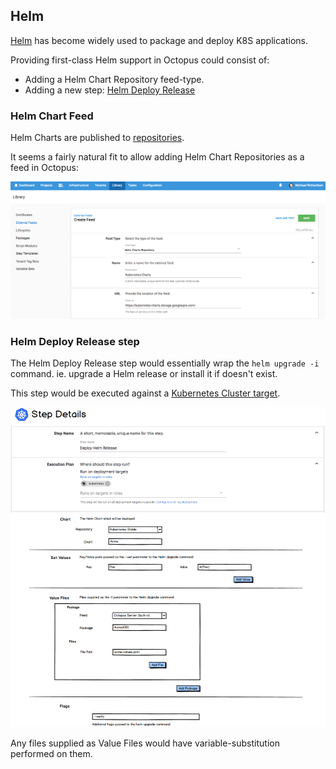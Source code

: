 ## Helm

[Helm](https://helm.sh/) has become widely used to package and deploy K8S applications. 

Providing first-class Helm support in Octopus could consist of: 

- Adding a Helm Chart Repository feed-type. 
- Adding a new step: [Helm Deploy Release](#helm-deploy-release-step)

### Helm Chart Feed

Helm Charts are published to [repositories](https://docs.helm.sh/developing_charts/#create-a-chart-repository).

It seems a fairly natural fit to allow adding Helm Chart Repositories as a feed in Octopus:

![Helm Chart Repository Feed Type](ui-mocks/helm-chart-repository-feed-type.png) 

### Helm Deploy Release step

The Helm Deploy Release step would essentially wrap the `helm upgrade -i` command.  ie. upgrade a Helm release or install it if doesn't exist.

This step would be executed against a [Kubernetes Cluster target](index.md#kubernetes-cluster-target).

![Helm Deploy Release Step](ui-mocks/helm-deploy-release-step.png) 

Any files supplied as Value Files would have variable-substitution performed on them. 
